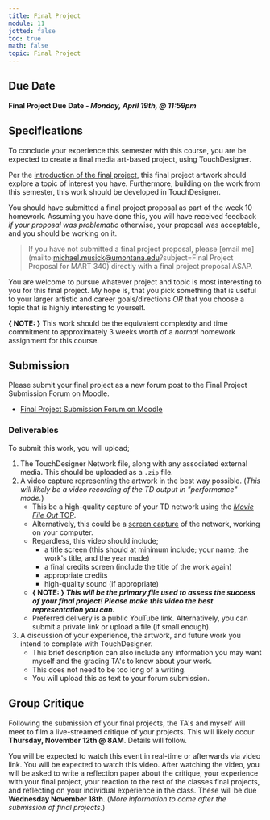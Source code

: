 ```yaml
---
title: Final Project
module: 11
jotted: false
toc: true
math: false
topic: Final Project
---
```



## Due Date

**Final Project Due Date - _Monday, April 19th, @ 11:59pm_**


## Specifications

To conclude your experience this semester with this course, you are be expected to create a final media art-based project, using TouchDesigner.

Per the [introduction of the final project]({{site.baseurl}}/modules/week-10/overview/), this final project artwork should explore a topic of interest you have. Furthermore, building on the work from this semester, this work should be developed in TouchDesigner.

You should have submitted a final project proposal as part of the week 10 homework. Assuming you have done this, you will have received feedback _if your proposal was problematic_ otherwise, your proposal was acceptable, and you should be working on it.

>If you have not submitted a final project proposal, please [email me](mailto:michael.musick@umontana.edu?subject=Final Project Proposal for MART 340) directly with a final project proposal ASAP.

You are welcome to pursue whatever project and topic is most interesting to you for this final project. My hope is, that you pick something that is useful to your larger artistic and career goals/directions _OR_ that you choose a topic that is highly interesting to yourself.

**{ NOTE: }** This work should be the equivalent complexity and time commitment to approximately 3 weeks worth of a _normal_ homework assignment for this course.



## Submission

Please submit your final project as a new forum post to the Final Project Submission Forum on Moodle.

- [Final Project Submission Forum on Moodle](https://moodle.umt.edu/mod/hsuforum/view.php?id=1714426)

### Deliverables

To submit this work, you will upload;

1. The TouchDesigner Network file, along with any associated external media. This should be uploaded as a `.zip` file.
2. A video capture representing the artwork in the best way possible. (_This will likely be a video recording of the TD output in "performance" mode._)
	- This be a high-quality capture of your TD network using the [_Movie File Out_ TOP]({{site.baseurl}}/modules/week-4/recordVideoOut/).
	- Alternatively, this could be a [screen capture]({{site.baseurl}}/modules/week-4/captureYourDisplay/) of the network, working on your computer.
	- Regardless, this video should include;
		- a title screen (this should at minimum include; your name, the work's title, and the year made)
		- a final credits screen (include the title of the work again)
		- appropriate credits
		- high-quality sound (if appropriate)
	- **{ NOTE: } _This will be the primary file used to assess the success of your final project! Please make this video the best representation you can._**
	- Preferred delivery is a public YouTube link. Alternatively, you can submit a private link or upload a file (if small enough).
3. A discussion of your experience, the artwork, and future work you intend to complete with TouchDesigner.
	- This brief description can also include any information you may want myself and the grading TA's to know about your work.
	- This does not need to be too long of a writing.
	- You will upload this as text to your forum submission.





## Group Critique

Following the submission of your final projects, the TA's and myself will meet to film a live-streamed critique of your projects. This will likely occur **Thursday, November 12th @ 8AM**. Details will follow.

You will be expected to watch this event in real-time or afterwards via video link. You will be expected to watch this video. After watching the video, you will be asked to write a reflection paper about the critique, your experience with your final project, your reaction to the rest of the classes final projects, and reflecting on your individual experience in the class. These will be due **Wednesday November 18th**. (_More information to come after the submission of final projects._)
